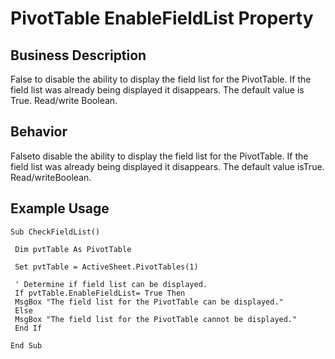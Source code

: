 # PivotTable EnableFieldList Property

## Business Description
False to disable the ability to display the field list for the PivotTable. If the field list was already being displayed it disappears. The default value is True. Read/write Boolean.

## Behavior
Falseto disable the ability to display the field list  for the PivotTable. If the field list was already being displayed it disappears. The default value isTrue. Read/writeBoolean.

## Example Usage
```vba
Sub CheckFieldList() 
 
 Dim pvtTable As PivotTable 
 
 Set pvtTable = ActiveSheet.PivotTables(1) 
 
 ' Determine if field list can be displayed. 
 If pvtTable.EnableFieldList= True Then 
 MsgBox "The field list for the PivotTable can be displayed." 
 Else 
 MsgBox "The field list for the PivotTable cannot be displayed." 
 End If 
 
End Sub
```